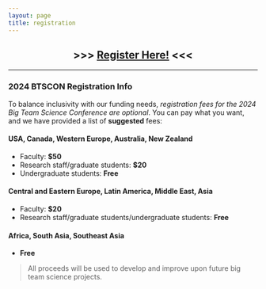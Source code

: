```yaml
---
layout: page
title: registration
---
```



<h2 align="center"> >>> <a href="https://harrisburgu.qualtrics.com/jfe/form/SV_0p7XbKBocKmZfD0" target="_blank">Register Here!</a> <<< </h2>


<!--
***

> If you would like to support the big team science efforts of our sponsor organizations before the next conference, you can make a tax-deductible donation to the [ManyBabies financial collective](https://opencollective.com/manybabiesoce) and/or [Psychological Science Accelerator financial collective](https://opencollective.com/psysciacc). 
-->

***

### 2024 BTSCON Registration Info
To balance inclusivity with our funding needs, *registration fees for the 2024 Big Team Science Conference are optional*. You can pay what you want, and we have provided a list of **suggested** fees:

#### USA, Canada, Western Europe, Australia, New Zealand
* Faculty: **$50**
* Research staff/graduate students: **$20**
* Undergraduate students: **Free**

#### Central and Eastern Europe, Latin America, Middle East, Asia
* Faculty: **$20**
* Research staff/graduate students/undergraduate students: **Free**

#### Africa, South Asia, Southeast Asia
* **Free** 

> All proceeds will be used to develop and improve upon future big team science projects.

<!--
# [Donate Here!](https://opencollective.com/psysciacc/events/test-event-23392c94/contribute/registration-2022-big-team-science-conference-40278)
-->